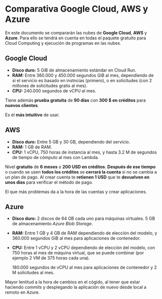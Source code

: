 # Comparativa Google Cloud, AWS y Azure

En este documento se compararán las nubes de **Google Cloud**, **AWS**
y **Azure**. Para ello se tendrá en cuenta en todas el paquete gratuito
para Cloud Computing y ejecución de programas en las nubes.

## Google Cloud
* **Disco duro:** 5 GiB de almacenamiento estándar en Cloud Run.
* **RAM:** Entre 360.000 y 450.000 segundos GiB al mes, dependiendo
de si el servicio es basado en instncias (primero), o en
solicitudes (con 2 millones de solicitudes gratis al mes).
* **CPU:** 240.000 segundos de vCPU al mes.

Tiene además **prueba gratuita** de **90 días** con **300 $ en
créditos** para **nuevos clientes**.

Es el **más intuitivo** de usar.

## AWS
* **Disco duro:** Entre 5 GB y 30 GB, dependiendo del servicio.
* **RAM:** 1 GB de RAM.
* **CPU:** 1 vCPU, 750 horas de instancia al mes, y hasta 3.2 M
de segundos de tiempo de cómputo al mes con Lambda.

Nivel **gratuito** de **6 meses** o **200 USD en créditos**. **Después 
de ese tiempo** o cuando se usen **todos los créditos** se **cerrará la
cuenta** si no se cambia a un plan de pago.
Al crear cuenta te **retienen 1 USD** que te **devuelven en unos días**
para verificar el método de pago.

El que más problemas da a la hora de las cuentas y crear aplicaciones. 

## Azure
* **Disco duro:** 2 discos de 64 GB cada uno para máquinas virtuales.
5 GB de almacenamiento *Azure Blob Storage*.
* **RAM:** Entre 1 GB y 4 GB de RAM dependiendo de elección del modelo,
y 360.000 segundos GiB al mes para aplicaciones de contenedor.
* **CPU:** Entre 1 vCPU y 2 vCPU dependiendo de elección del modelo,
con 750 horas al mes de máquina virtual, que se puede combinar (por
ejemplo 2 VM de 375 horas cada una).
    
    180.000 segundos de vCPU al mes para aplicaciones de contenedor
y 2 M solicitudes al mes.

Mayor lentitud a la hora de cambios en el cógido, al tener que estar
haciendo *commits* y desplegando la aplicación de nuevo desde local a
remoto en Azure.